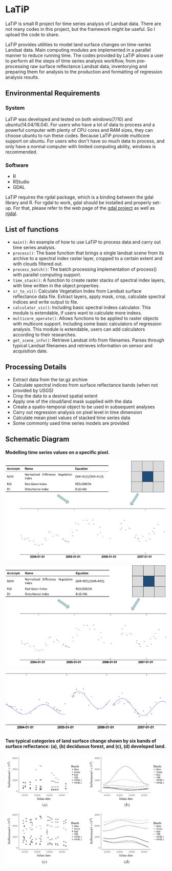 # LaTiP #
LaTiP is small R project for time series analysis of Landsat data. There are not many codes in this project, but the framework might be useful. So I upload the code to share.

LaTiP provides utilities to model land surface changes on time-series Landsat data. Main computing modules are implemented in a parallel manner to reduce running time. The codes provided by LaTiP allows a user to perform all the steps of time series analysis workflow, from pre-processing raw surface reflectance Landsat data, inventorying and preparing them for analysis to the production and formatting of regression analysis results. 
## Environmental Requirements ##
### System ###
LaTiP was developed and tested on both windows(7/10) and ubuntu(14.04/16.04).
For users who have a lot of data to process and a powerful computer with plenty of CPU cores and RAM sizes, they can choose ubuntu to run these codes. Because LaTiP provide multicore support on ubuntu.
For users who don't have so much data to process, and only have a normal computer with limited computing ability, windows is recommended.
### Software ###
- R
- RStudio
- GDAL

LaTiP requires the rgdal package, which is a binding between the gdal library and R. For rgdal to work, gdal should be installed and properly set-up. For that, please refer to the web page of the [gdal project](http://www.gdal.org/) as well as [rgdal](https://cran.r-project.org/web/packages/rgdal/index.html).

## List of functions  ##
- `main()`: An example of how to use LaTiP to process data and carry out time series analysis.
- `process()`: The base function that brings a single landsat scene from its archive to a spectral index raster layer, cropped to a certain extent and with clouds filtered out.
- `process_batch()`: The batch processing implementation of process() with parallel computing support.
- `time_stack()`: A function to create raster stacks of spectral index layers, with time written in the object properties.
- `sr_to_vi()`: Calculate Vegetation Index from Landsat surface reflectance data file. Extract layers, apply mask, crop, calculate spectral indices and write output to file.
- `calculator_vis()`: Including basic spectral indexs calculator. This module is extendable, if users want to calculate more indexs.
- `multicore_operate()`: Allows functions to be applied to raster objects with multicore support. Including some basic calculators of regression analysis. This module is extendable, users can add calculators according to their researches.
- `get_scene_info()`: Retrieve Landsat info from filenames. Parses through typical Landsat filenames and retrieves information on sensor and acquisition date.

## Processing Details ##
- Extract data from the tar.gz archive
- Calculate spectral indices from surface reflectance bands (when not provided by USGS)
- Crop the data to a desired spatial extent
- Apply one of the cloud/land mask supplied with the data
- Create a spatio-temporal object to be used in subsequent analyses
- Carry out regression analysis on pixel level in time dimension
- Calculate mean pixel values of stacked time series data
- Some commonly used time series models are provided

## Schematic Diagram ##
#### Modelling time series values on a specific pixel. ####
<img alt="" src="https://github.com/jingge326/MaterialFolder/blob/master/plot_points.png" style=" max-height:500px; min-height:10; max-width:500px; min-width:100">


![](https://github.com/jingge326/MaterialFolder/blob/master/plot_points.png)

![](https://github.com/jingge326/MaterialFolder/blob/master/plot_curves.png)


#### Two typical categories of land surface change shown by six bands of surface reflectance: (a), (b) deciduous forest, and (c), (d) developed land. ####
![](https://github.com/jingge326/MaterialFolder/blob/master/samples.png)
